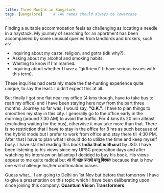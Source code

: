 ```yaml
---
title: Three Months in Bangalore
tags: [Bangalore]     # TAG names should always be lowercase
---
```


Finding a suitable accommodation feels as challenging as locating a needle in a haystack. My journey of searching for an apartment has been accompanied by some unusual queries from landlords and brokers, such as:

- Inquiring about my caste, religion, and gotra (idk why?).
- Asking about my alcohol and smoking habits.
- Wanting to know if I'm married.
- Inquiring about whether I have a “girlfriend” (I have serious issues with this term).
  
These inquiries had certainly made the flat-hunting experience quite unique, to say the least. I didn’t expect this at all. 

But finally I got one flat near my office (4 kms though, have to take bus to reah my office) and I have been staying here now from the part three months. Journey so far was, I would say, **"O.K."**. I have to plan things to smoothen my stay in this city. 
I generally go to the office early in the morning (around 7:30 AM) to avoid the traffic. For 4 kms its 20 min atleast  (excluding waiting for the bus), otherwise it may take more than that. There is no restriction that I have to stay in the office for 8 hrs as such because of the hybrid mode but I prefer to work from office and stay there till 4:30 PM. After that I have to plan what I should do to utilize the time and keep myself busy. 
I have started reading this book **India that is Bharat** by JSD. I have been listening to his views since my UPSC preperation days and after watching his interview on lallantop I decided to buy his book. His views appear to me quite radical but **आ नो भद्राः क्रतवो यन्तु विश्वतः** because that is how one will challenge his/her confirmation biases.

Guess what... I am going to Delhi on 1st Nov but before that tomorrow I have to give a presentation on this topic which I have been deliberating upon since joining this company: **Quantum Vision Transformers**


